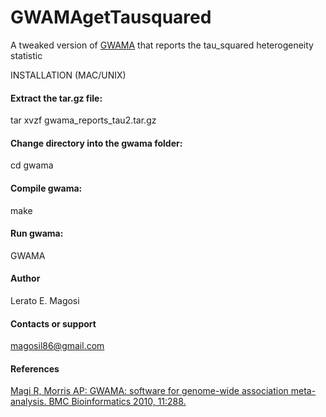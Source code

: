 <!--
  Title: GWAMAgetTausquared
  Description: A tweaked version of that reports the tau squared heterogeneity statistic.
  Author: Lerato E. Magosi, Oxford University, U.K.
  lmagosi@well.ox.ac.uk
  magosil86@gmail.com
  -->

<meta name='keywords' content='heterogeneity, tau, GWAMA, meta- analysis, GWAS'>

# GWAMAgetTausquared
A tweaked version of [GWAMA](http://bmcbioinformatics.biomedcentral.com/articles/10.1186/1471-2105-11-288) that reports the tau_squared heterogeneity statistic

INSTALLATION (MAC/UNIX)

#### Extract the tar.gz file:
tar xvzf gwama_reports_tau2.tar.gz

#### Change directory into the gwama folder:
cd gwama

#### Compile gwama:
make 

#### Run gwama:
GWAMA

#### Author
Lerato E. Magosi

#### Contacts or support
magosil86@gmail.com


#### References
[Magi R, Morris AP: GWAMA: software for genome-wide association meta-analysis. BMC Bioinformatics 2010, 11:288.](http://www.geenivaramu.ee/en/tools/gwama)
